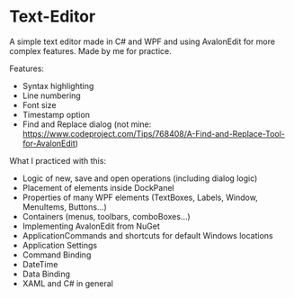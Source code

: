 # Text-Editor
A simple text editor made in C# and WPF and using AvalonEdit for more complex features. Made by me for practice.

Features:
* Syntax highlighting
* Line numbering
* Font size
* Timestamp option
* Find and Replace dialog (not mine: https://www.codeproject.com/Tips/768408/A-Find-and-Replace-Tool-for-AvalonEdit)

What I practiced with this:
* Logic of new, save and open operations (including dialog logic)
* Placement of elements inside DockPanel
* Properties of many WPF elements (TextBoxes, Labels, Window, MenuItems, Buttons...)
* Containers (menus, toolbars, comboBoxes...)
* Implementing AvalonEdit from NuGet
* ApplicationCommands and shortcuts for default Windows locations
* Application Settings
* Command Binding
* DateTime
* Data Binding
* XAML and C# in general
